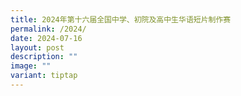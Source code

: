 ```yaml
---
title: 2024年第十六届全国中学、初院及高中生华语短片制作赛
permalink: /2024/
date: 2024-07-16
layout: post
description: ""
image: ""
variant: tiptap
---
```

